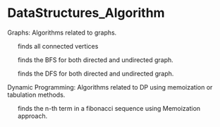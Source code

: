# DataStructures_Algorithm
Graphs: Algorithms related to graphs.
<ul>finds all connected vertices</ul>
<ul>finds the BFS for both directed and undirected graph. </ul>
<ul>finds the DFS for both directed and undirected graph. </ul>

Dynamic Programming: Algorithms related to DP using memoization or tabulation methods.
<ul>finds the n-th term in a fibonacci sequence using Memoization approach.</ul>



